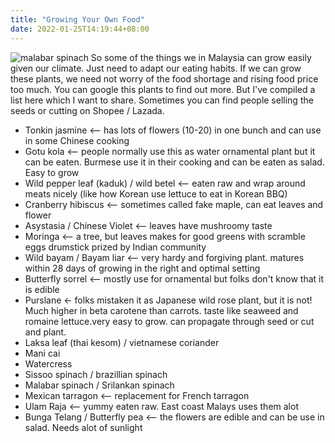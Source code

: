 ```yaml
---
title: "Growing Your Own Food"
date: 2022-01-25T14:19:44+08:00
---
```


![malabar spinach](https://images.saymedia-content.com/.image/ar_1:1%2Cc_fill%2Ccs_srgb%2Cfl_progressive%2Cq_auto:eco%2Cw_1200/MTc5NzIxNjcyNzcxOTcwMjg2/how-to-grow-malabar-spinach-an-edible-tropical-vine.jpg)
So some of the things we in Malaysia can grow easily given our climate. Just need to adapt our eating habits. If we can grow these plants, we need not worry of the food shortage and rising food price too much. You can google this plants to find out more. But I've compiled a list here which I want to share. Sometimes you can find people selling the seeds or cutting on Shopee / Lazada.

* Tonkin jasmine <-- has lots of flowers (10-20) in one bunch and can use in some Chinese cooking
* Gotu kola <-- people normally use this as water ornamental plant but it can be eaten. Burmese use it in their cooking and can be eaten as salad. Easy to grow
* Wild pepper leaf (kaduk) / wild betel <-- eaten raw and wrap around meats nicely (like how Korean use lettuce to eat in Korean BBQ)
* Cranberry hibiscus <-- sometimes called fake maple, can eat leaves and flower
* Asystasia / Chinese Violet <-- leaves have mushroomy taste
* Moringa <-- a tree, but leaves makes for good greens with scramble eggs drumstick prized by Indian community
* Wild bayam / Bayam liar <-- very hardy and forgiving plant. matures within 28 days of growing in the right and optimal setting
* Butterfly sorrel <-- mostly use for ornamental but folks don't know that it is edible
* Purslane <- folks mistaken it as Japanese wild rose plant, but it is not! Much higher in beta carotene than carrots.  taste like seaweed and romaine lettuce.very easy to grow. can propagate through seed or cut and plant. 
* Laksa leaf (thai kesom) / vietnamese coriander
* Mani cai
* Watercress
* Sissoo spinach / brazillian spinach 
* Malabar spinach / Srilankan spinach
* Mexican tarragon <-- replacement for French tarragon
* Ulam Raja <-- yummy eaten raw. East coast Malays uses them alot
* Bunga Telang / Butterfly pea <-- the flowers are edible and can be use in salad. Needs alot of sunlight 